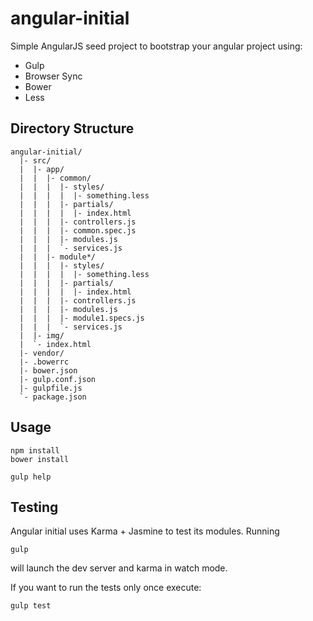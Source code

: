# angular-initial

Simple AngularJS seed project to bootstrap your angular project using:
* Gulp
* Browser Sync
* Bower
* Less


## Directory Structure
```
angular-initial/
  |- src/
  |  |- app/
  |  |  |- common/
  |  |  |  |- styles/
  |  |  |  |  |- something.less
  |  |  |  |- partials/
  |  |  |  |  |- index.html
  |  |  |  |- controllers.js
  |  |  |  |- common.spec.js
  |  |  |  |- modules.js
  |  |  |  `- services.js
  |  |  |- module*/
  |  |  |  |- styles/
  |  |  |  |  |- something.less
  |  |  |  |- partials/
  |  |  |  |  |- index.html
  |  |  |  |- controllers.js
  |  |  |  |- modules.js
  |  |  |  |- module1.specs.js
  |  |  |  `- services.js
  |  |- img/
  |  `- index.html
  |- vendor/
  |- .bowerrc
  |- bower.json
  |- gulp.conf.json
  |- gulpfile.js
  `- package.json
```

## Usage
```
npm install
bower install

gulp help
```

## Testing
Angular initial uses Karma + Jasmine to test its modules.
Running
```
gulp
```
will launch the dev server and karma in watch mode.

If you want to run the tests only once execute:
```
gulp test
```
